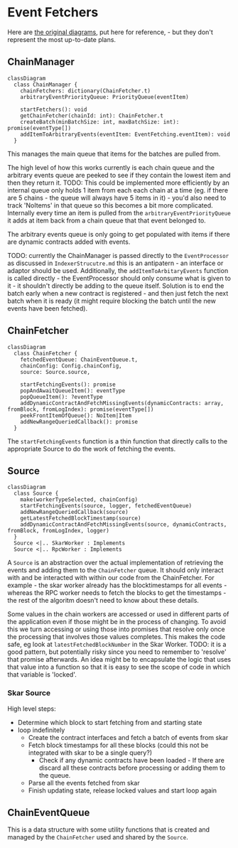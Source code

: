 # Event Fetchers

Here are [the original diagrams](https://www.figma.com/file/YC7rKkGC65Out0QlQ2jxi9/Multi-queue-architecture?type=whiteboard&node-id=0-1&t=LpRK9cTFcHFaYaNO-0), put here for reference, - but they don't represent the most up-to-date plans.

## ChainManager

```mermaid
classDiagram
  class ChainManager {
    chainFetchers: dictionary(ChainFetcher.t)
    arbitraryEventPriorityQueue: PriorityQueue(eventItem)

    startFetchers(): void
    getChainFetcher(chainId: int): ChainFetcher.t
    createBatch(minBatchSize: int, maxBatchSize: int): promise(eventType[])
    addItemToArbitraryEvents(eventItem: EventFetching.eventItem): void
  }
```

This manages the main queue that items for the batches are pulled from.

The high level of how this works currently is each chain queue and the arbitrary events queue are peeked to see if they contain the lowest item and then they return it.
TODO: This could be implemented more efficiently by an internal queue only holds 1 item from each each chain at a time (eg. if there are 5 chains - the queue will always have 5 items in it) - you'd also need to track 'NoItems' in that queue so this becomes a bit more complicated. Internally every time an item is pulled from the `arbitraryEventPriorityQueue` it adds at item back from a chain queue that that event belonged to.

The arbitrary events queue is only going to get populated with items if there are dynamic contracts added with events.

TODO: currently the ChainManager is passed directly to the `EventProcessor` as discussed in `IndexerStrucutre.md` this is an antipatern - an interface or adaptor should be used. Additionally, the `addItemToArbitaryEvents` function is called directly - the EventProcessor should only consume what is given to it - it shouldn't directly be adding to the queue itself. Solution is to end the batch early when a new contract is registered - and then just fetch the next batch when it is ready (it might require blocking the batch until the new events have been fetched).

## ChainFetcher

```mermaid
classDiagram
  class ChainFetcher {
    fetchedEventQueue: ChainEventQueue.t,
    chainConfig: Config.chainConfig,
    source: Source.source,

    startFetchingEvents(): promise
    popAndAwaitQueueItem(): eventType
    popQueueItem(): ?eventType
    addDynamicContractAndFetchMissingEvents(dynamicContracts: array, fromBlock, fromLogIndex): promise(eventType[])
    peekFrontItemOfQueue(): NoItem|Item
    addNewRangeQueriedCallback(): promise
  }
```

The `startFetchingEvents` function is a thin function that directly calls to the appropriate Source to do the work of fetching the events.

## Source

```mermaid
classDiagram
  class Source {
    make(workerTypeSelected, chainConfig)
    startFetchingEvents(source, logger, fetchedEventQueue)
    addNewRangeQueriedCallback(source)
    getLatestFetchedBlockTimestamp(source)
    addDynamicContractAndFetchMissingEvents(source, dynamicContracts, fromBlock, fromLogIndex, logger)
  }
  Source <|.. SkarWorker : Implements
  Source <|.. RpcWorker : Implements
```

A `Source` is an abstraction over the actual implementation of retrieving the events and adding them to the `ChainFetcher` queue. It should only interact with and be interacted with within our code from the ChainFetcher. For example - the skar worker already has the blocktimestamps for all events - whereas the RPC worker needs to fetch the blocks to get the timestamps - the rest of the algoritm doesn't need to know about these details.

Some values in the chain workers are accessed or used in different parts of the application even if those might be in the process of changing. To avoid this we turn accessing or using those into promises that resolve only once the processing that involves those values completes. This makes the code safe, eg look at `latestFetchedBlockNumber` in the Skar Worker.
TODO: it is a good pattern, but potentially risky since you need to remember to 'resolve' that promise afterwards. An idea might be to encapsulate the logic that uses that value into a function so that it is easy to see the scope of code in which that variable is 'locked'.

### Skar Source

High level steps:

- Determine which block to start fetching from and starting state
- loop indefinitely
  - Create the contract interfaces and fetch a batch of events from skar
  - Fetch block timestamps for all these blocks (could this not be integrated with skar to be a single query?)
    - Check if any dynamic contracts have been loaded - If there are discard all these contracts before processing or adding them to the queue.
  - Parse all the events fetched from skar
  - Finish updating state, release locked values and start loop again

## ChainEventQueue

This is a data structure with some utility functions that is created and managed by the `ChainFetcher` used and shared by the `Source`.
